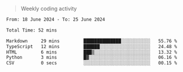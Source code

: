 > Weekly coding activity
<!--START_SECTION:waka-->

```txt
From: 18 June 2024 - To: 25 June 2024

Total Time: 52 mins

Markdown     29 mins         ██████████████░░░░░░░░░░░   55.76 %
TypeScript   12 mins         ██████░░░░░░░░░░░░░░░░░░░   24.48 %
HTML         6 mins          ███▒░░░░░░░░░░░░░░░░░░░░░   13.32 %
Python       3 mins          █▓░░░░░░░░░░░░░░░░░░░░░░░   06.16 %
CSV          0 secs          ░░░░░░░░░░░░░░░░░░░░░░░░░   00.15 %
```

<!--END_SECTION:waka-->
